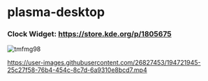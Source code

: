 # plasma-desktop

### Clock Widget: https://store.kde.org/p/1805675

![tmfmg98](https://user-images.githubusercontent.com/26827453/204120384-fb111e2c-9c97-458d-9b23-28bbbb145f21.png)


https://user-images.githubusercontent.com/26827453/194721945-25c27f58-76b4-454c-8c7d-6a9310e8bcd7.mp4


